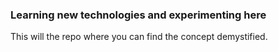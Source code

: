 ### Learning new technologies and experimenting here

This will the repo where you can find the concept demystified.